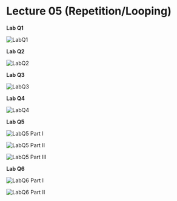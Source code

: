 # Lecture 05 (Repetition/Looping)

**Lab Q1**

![LabQ1](https://github.com/yclim95/GuideToCPPBegineer01/blob/master/Lecture05/LabExercise01/LabExercise01Q01.PNG)


**Lab Q2**

![LabQ2](https://github.com/yclim95/GuideToCPPBegineer01/blob/master/Lecture05/LabExercise02/LabExercise02.PNG)



**Lab Q3**

![LabQ3](https://github.com/yclim95/GuideToCPPBegineer01/blob/master/Lecture05/LabExercise03/LabExercise03.PNG)



**Lab Q4**

![LabQ4](https://github.com/yclim95/GuideToCPPBegineer01/blob/master/Lecture05/LabExercise04/LabExercise04.PNG)



**Lab Q5**

![LabQ5 Part I](https://github.com/yclim95/GuideToCPPBegineer01/blob/master/Lecture05/LabExercise05/LabExercise05Part01.PNG)


![LabQ5 Part II](https://github.com/yclim95/GuideToCPPBegineer01/blob/master/Lecture05/LabExercise05/LabExercise05Part02.PNG)


![LabQ5 Part III](https://github.com/yclim95/GuideToCPPBegineer01/blob/master/Lecture05/LabExercise05/LabExercise05Part03.PNG)


**Lab Q6**

![LabQ6 Part I](https://github.com/yclim95/GuideToCPPBegineer01/blob/master/Lecture05/LabExercise06/LabExercise06.PNG)


![LabQ6 Part II](https://github.com/yclim95/GuideToCPPBegineer01/blob/master/Lecture05/LabExercise06/LabExercise06Part02.PNG)
